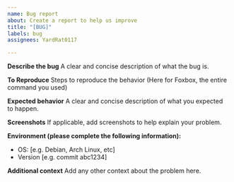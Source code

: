 ```yaml
---
name: Bug report
about: Create a report to help us improve
title: "[BUG]"
labels: bug
assignees: YardRat0117

---
```


**Describe the bug**
A clear and concise description of what the bug is.

**To Reproduce**
Steps to reproduce the behavior (Here for Foxbox, the entire command you used)

**Expected behavior**
A clear and concise description of what you expected to happen.

**Screenshots**
If applicable, add screenshots to help explain your problem.

**Environment (please complete the following information):**
 - OS: [e.g. Debian, Arch Linux, etc]
 - Version [e.g. commit abc1234]

**Additional context**
Add any other context about the problem here.
